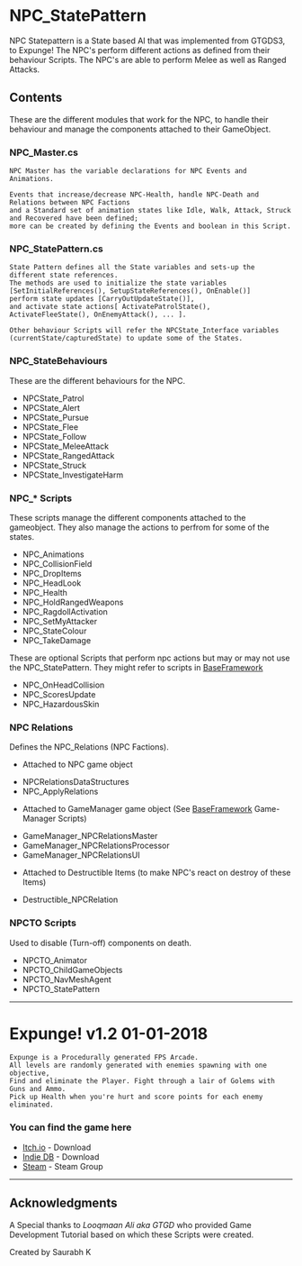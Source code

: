 # NPC_StatePattern
NPC Statepattern is a State based AI that was implemented from GTGDS3, to Expunge!
The NPC's perform different actions as defined from their behaviour Scripts.
The NPC's are able to perform Melee as well as Ranged Attacks. 

## Contents
These are the different modules that work for the NPC, to handle their behaviour
and manage the components attached to their GameObject.

### NPC_Master.cs
```
NPC Master has the variable declarations for NPC Events and Animations.

Events that increase/decrease NPC-Health, handle NPC-Death and Relations between NPC Factions
and a Standard set of animation states like Idle, Walk, Attack, Struck and Recovered have been defined;
more can be created by defining the Events and boolean in this Script.
```

### NPC_StatePattern.cs
```
State Pattern defines all the State variables and sets-up the different state references.
The methods are used to initialize the state variables [SetInitialReferences(), SetupStateReferences(), OnEnable()]
perform state updates [CarryOutUpdateState()],
and activate state actions[ ActivatePatrolState(), ActivateFleeState(), OnEnemyAttack(), ... ].

Other behaviour Scripts will refer the NPCState_Interface variables (currentState/capturedState) to update some of the States.
```

### NPC_StateBehaviours
These are the different behaviours for the NPC.

* NPCState_Patrol
* NPCState_Alert
* NPCState_Pursue
* NPCState_Flee
* NPCState_Follow
* NPCState_MeleeAttack
* NPCState_RangedAttack
* NPCState_Struck
* NPCState_InvestigateHarm

### NPC_* Scripts
These scripts manage the different components attached to the gameobject.
They also manage the actions to perfrom for some of the states.

* NPC_Animations
* NPC_CollisionField
* NPC_DropItems
* NPC_HeadLook
* NPC_Health
* NPC_HoldRangedWeapons
* NPC_RagdollActivation
* NPC_SetMyAttacker
* NPC_StateColour
* NPC_TakeDamage

These are optional Scripts that perform npc actions but may or may not use the NPC_StatePattern.
They might refer to scripts in [BaseFramework](https://github.com/Saurabh24197/BaseFramework)
* NPC_OnHeadCollision
* NPC_ScoresUpdate
* NPC_HazardousSkin

### NPC Relations
Defines the NPC_Relations (NPC Factions).
- Attached to NPC game object
* NPCRelationsDataStructures
* NPC_ApplyRelations

- Attached to GameManager game object (See [BaseFramework](https://github.com/Saurabh24197/BaseFramework) Game-Manager Scripts)
* GameManager_NPCRelationsMaster
* GameManager_NPCRelationsProcessor
* GameManager_NPCRelationsUI


- Attached to Destructible Items (to make NPC's react on destroy of these Items)
* Destructible_NPCRelation

### NPCTO Scripts
Used to disable (Turn-off) components on death.

* NPCTO_Animator
* NPCTO_ChildGameObjects
* NPCTO_NavMeshAgent
* NPCTO_StatePattern
------------------------------------------------------------------------------------------------

# Expunge! v1.2 01-01-2018
```
Expunge is a Procedurally generated FPS Arcade.
All levels are randomly generated with enemies spawning with one objective, 
Find and eliminate the Player. Fight through a lair of Golems with Guns and Ammo. 
Pick up Health when you're hurt and score points for each enemy eliminated.
```

### You can find the game here
* [Itch.io](https://nogtx.itch.io/expunge) - Download
* [Indie DB](http://www.indiedb.com/games/expunge) - Download
* [Steam](http://steamcommunity.com/groups/Expunge_Game) - Steam Group
------------------------------------------------------------------------------------------------

## Acknowledgments

A Special thanks to  *Looqmaan Ali aka GTGD* who provided Game Development Tutorial
based on which these Scripts were created.

Created by Saurabh K
